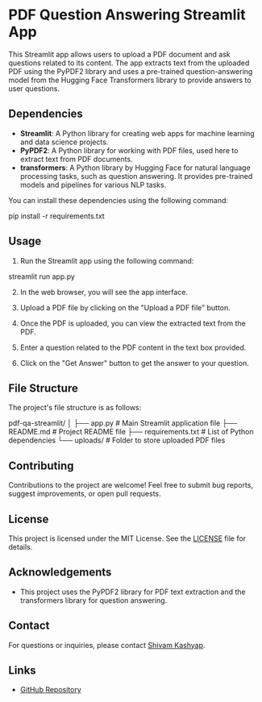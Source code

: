 # PDF Question Answering Streamlit App

This Streamlit app allows users to upload a PDF document and ask questions related to its content. The app extracts text from the uploaded PDF using the PyPDF2 library and uses a pre-trained question-answering model from the Hugging Face Transformers library to provide answers to user questions.

## Dependencies

- **Streamlit**: A Python library for creating web apps for machine learning and data science projects.
- **PyPDF2**: A Python library for working with PDF files, used here to extract text from PDF documents.
- **transformers**: A Python library by Hugging Face for natural language processing tasks, such as question answering. It provides pre-trained models and pipelines for various NLP tasks.

You can install these dependencies using the following command:

pip install -r requirements.txt


## Usage

1. Run the Streamlit app using the following command:

streamlit run app.py


2. In the web browser, you will see the app interface.
   
3. Upload a PDF file by clicking on the "Upload a PDF file" button.

4. Once the PDF is uploaded, you can view the extracted text from the PDF.
   
5. Enter a question related to the PDF content in the text box provided.
   
6. Click on the "Get Answer" button to get the answer to your question.

## File Structure

The project's file structure is as follows:

pdf-qa-streamlit/
│
├── app.py # Main Streamlit application file
├── README.md # Project README file
├── requirements.txt # List of Python dependencies
└── uploads/ # Folder to store uploaded PDF files


## Contributing

Contributions to the project are welcome! Feel free to submit bug reports, suggest improvements, or open pull requests.

## License

This project is licensed under the MIT License. See the [LICENSE](LICENSE) file for details.

## Acknowledgements

- This project uses the PyPDF2 library for PDF text extraction and the transformers library for question answering.

## Contact

For questions or inquiries, please contact [Shivam Kashyap](mailto:kashyapboyshivam12@gmail.com).

## Links

- [GitHub Repository](https://github.com/your_username/pdf-qa-streamlit)
